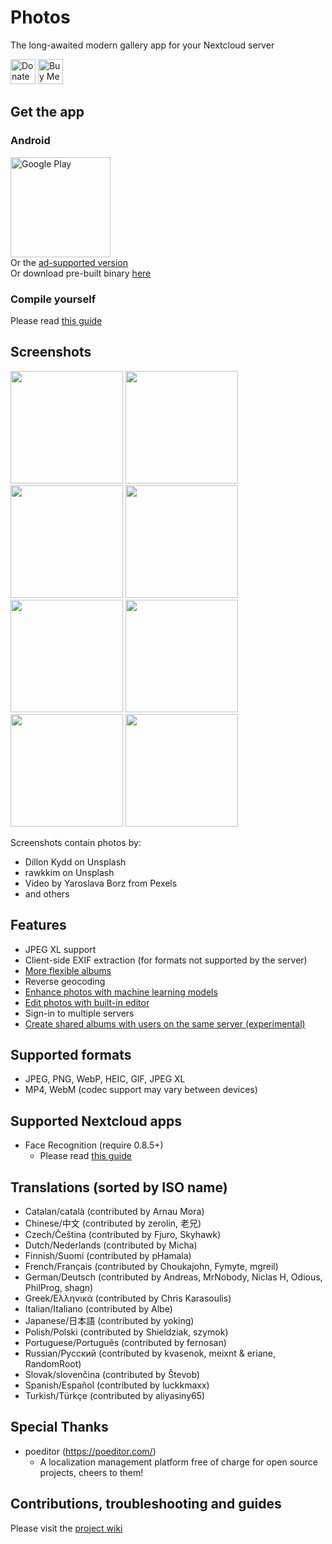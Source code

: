 # Photos
The long-awaited modern gallery app for your Nextcloud server

[<img alt="Donate using Liberapay" src="https://liberapay.com/assets/widgets/donate.svg" height="40">](https://liberapay.com/nkming2/donate)
[<img src="https://cdn.buymeacoffee.com/buttons/v2/default-yellow.png" alt="Buy Me A Coffee" height="40">](https://www.buymeacoffee.com/nkming2)

## Get the app
### Android
[<img src="https://play.google.com/intl/en_us/badges/static/images/badges/en_badge_web_generic.png" alt="Google Play" width="160" />](https://play.google.com/store/apps/details?id=com.nkming.nc_photos.paid&referrer=utm_source%3Drepo)  
Or the [ad-supported version](https://play.google.com/store/apps/details?id=com.nkming.nc_photos&referrer=utm_source%3Drepo)  
Or download pre-built binary [here](https://gitlab.com/nkming2/nc-photos/-/wikis/Release)

### Compile yourself
Please read [this guide](https://gitlab.com/nkming2/nc-photos/-/wikis/development/build)

## Screenshots
<img src="https://gitlab.com/nkming2/nc-photos/-/raw/master/fastlane/metadata/android/en-US/images/phoneScreenshots/1.jpg" width="180" /> <img src="https://gitlab.com/nkming2/nc-photos/-/raw/master/fastlane/metadata/android/en-US/images/phoneScreenshots/2.jpg" width="180" /> <img src="https://gitlab.com/nkming2/nc-photos/-/raw/master/fastlane/metadata/android/en-US/images/phoneScreenshots/3.jpg" width="180" /> <img src="https://gitlab.com/nkming2/nc-photos/-/raw/master/fastlane/metadata/android/en-US/images/phoneScreenshots/4.jpg" width="180" /> <img src="https://gitlab.com/nkming2/nc-photos/-/raw/master/fastlane/metadata/android/en-US/images/phoneScreenshots/5.jpg" width="180" /> <img src="https://gitlab.com/nkming2/nc-photos/-/raw/master/fastlane/metadata/android/en-US/images/phoneScreenshots/6.jpg" width="180" /> <img src="https://gitlab.com/nkming2/nc-photos/-/raw/master/fastlane/metadata/android/en-US/images/phoneScreenshots/7.jpg" width="180" /> <img src="https://gitlab.com/nkming2/nc-photos/-/raw/master/fastlane/metadata/android/en-US/images/phoneScreenshots/8.jpg" width="180" />

Screenshots contain photos by:
- Dillon Kydd on Unsplash
- rawkkim on Unsplash
- Video by Yaroslava Borz from Pexels
- and others

## Features
- JPEG XL support
- Client-side EXIF extraction (for formats not supported by the server)
- [More flexible albums](https://github.com/nc-photos/nc-photos/wiki/Differences-between-collections#client-side-album)
- Reverse geocoding
- [Enhance photos with machine learning models](https://gitlab.com/nkming2/nc-photos/-/wikis/help/enhance)
- [Edit photos with built-in editor](https://gitlab.com/nkming2/nc-photos/-/wikis/help/edit-photos)
- Sign-in to multiple servers
- [Create shared albums with users on the same server (experimental)](https://gitlab.com/nkming2/nc-photos/-/wikis/help/shared-album)

## Supported formats
- JPEG, PNG, WebP, HEIC, GIF, JPEG XL
- MP4, WebM (codec support may vary between devices)

## Supported Nextcloud apps
- Face Recognition (require 0.8.5+)
  - Please read [this guide](https://gitlab.com/nkming2/nc-photos/-/wikis/help/people)

## Translations (sorted by ISO name)
- Catalan/català (contributed by Arnau Mora)
- Chinese/中文 (contributed by zerolin, 老兄)
- Czech/Čeština (contributed by Fjuro, Skyhawk)
- Dutch/Nederlands (contributed by Micha)
- Finnish/Suomi (contributed by pHamala)
- French/Français (contributed by Choukajohn, Fymyte, mgreil)
- German/Deutsch (contributed by Andreas, MrNobody, Niclas H, Odious, PhilProg, shagn)
- Greek/Ελληνικά (contributed by Chris Karasoulis)
- Italian/Italiano (contributed by Albe)
- Japanese/日本語 (contributed by yoking)
- Polish/Polski (contributed by Shieldziak, szymok)
- Portuguese/Português (contributed by fernosan)
- Russian/Русский (contributed by kvasenok, meixnt & eriane, RandomRoot)
- Slovak/slovenčina (contributed by Števob)
- Spanish/Español (contributed by luckkmaxx)
- Turkish/Türkçe (contributed by aliyasiny65)

## Special Thanks
- poeditor (https://poeditor.com/)
  - A localization management platform free of charge for open source projects, cheers to them!

## Contributions, troubleshooting and guides
Please visit the [project wiki](https://gitlab.com/nkming2/nc-photos/-/wikis/home)

